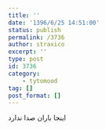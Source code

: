 ```yaml
---
title: ''
date: '1396/6/25 14:51:00'
status: publish
permalink: /3736
author: straxico
excerpt: ''
type: post
id: 3736
category:
    - tytomood
tag: []
post_format: []
---
```

اینجا باران صدا ندارد